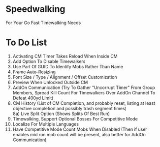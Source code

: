 # Speedwalking
For Your Go Fast Timewalking Needs  

# To Do List
1) Activating CM Timer Takes Reload When Inside CM  
2) Add Option To Disable Timewalkers  
3) Use Part Of GUID To Identify Mobs Rather Than Name  
4) ~~Frame Auto-Resizing~~
5) Font Size / Type / Alignment / Offset Customization  
6) Preview When Unlocked Outside CM  
7) AddOn Communication (Try To Gather "Uncorrupt Timer" From Group Members, Spread Kill Count For Timewalkers Over AddOn Channel To Defeat 400yd Limit)  
8) CM History (List of CM Completion, and probably reset, listing at least objective completion and possibly trash segment times)  
8a) Live Split Option (Shows Splits Of Best Run)  
9) Timewalking, Support Optional Bosses For Competitive Mode  
10) Localize For Multiple Languages  
11) Have Competitive Mode Count Mobs When Disabled (Then if user enables mid run mob count will be present, also better for AddOn Communication)
